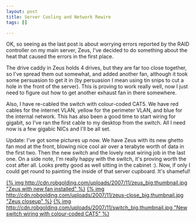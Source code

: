 ```yaml
--- 
layout: post
title: Server Cooling and Network Rewire
tags: []

---
```


OK, so seeing as the last post is about worrying errors reported by the RAID
controller on my main server, Zeus, I've decided to do something about the heat
that caused the errors in the first place.

The drive caddy in Zeus holds 4 drives, but they are far too close together, so
I've spread them out somewhat, and added another fan, although it took some
persuasion to get it in (by persuasion I mean using tin snips to cut a hole in
the front of the server). This is proving to work really well, now I just need
to figure out how to get another exhaust fan in there somewhere.

Also, I have re-cabled the switch with colour-coded CAT5. We have red cables
for the internet VLAN, yellow for the perimeter VLAN, and blue for the internal
network. This has also been a good time to start wiring for gigabit, so I've
ran the first cable to my desktop from the switch. All I need now is a few
gigabic NICs and I'll be all set.

Update: I've got some pictures up now. We have Zeus with its new ghetto fan mod
at the front, blowing nice cool air over a terabyte worth of data in the first
two. Then the new switch and the lovely neat wiring job in the last one. On
a side note, I'm really happy with the switch, it's proving worth the cost
after all. Looks pretty good as well sitting in the cabinet :). Now, if only
I could get round to painting the inside of that server cupboard. It's
shameful!

[{% img http://cdn.robgolding.com/uploads/2007/11/zeus_big.thumbnail.jpg "Zeus with new fan installed" %}](http://cdn.robgolding.com/uploads/2007/11/zeus_big.jpg)
[{% img http://cdn.robgolding.com/uploads/2007/11/zeus-close_big.thumbnail.jpg "Zeus closeup" %}](http://cdn.robgolding.com/uploads/2007/11/zeus-close_big.jpg)
[{% img http://cdn.robgolding.com/uploads/2007/11/switch_big.thumbnail.jpg "New switch wiring with colour-coded CAT5" %}](http://cdn.robgolding.com/uploads/2007/11/switch_big.jpg)
